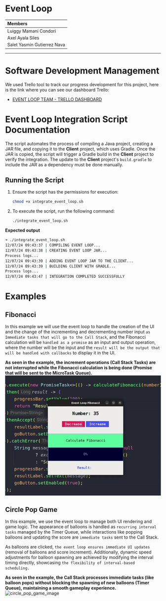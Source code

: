 # Event Loop

| Members                     |
| :-------------------------- |
| Luiggy Mamani Condori       |
| Axel Ayala Siles            |
| Salet Yasmin Gutierrez Nava |

---
# Software Development Management
We used Trello tool to track our progress development for this project, here is the link where you can see our dashboard Trello:

- [EVENT LOOP TEAM - TRELLO DASHBOARD](https://trello.com/invite/b/674286a3f2d9e8a37c2c1434/ATTIb38abf5b46babfbb9a6b00ed147d7769F1F8F1EB/programacion-asincrona)


# Event Loop Integration Script Documentation

The script automates the process of compiling a Java project, creating a JAR file, and copying it to the **Client** project, which uses Gradle. Once the JAR is copied, the script will trigger a Gradle build in the **Client** project to verify the integration. The update to the **Client** project's `build.gradle` to include the JAR as a dependency must be done manually.

## Running the Script

1. Ensure the script has the permissions for execution:
    ```bash
    chmod +x integrate_event_loop.sh
    ```
2. To execute the script, run the following command:
    ```bash
    ./integrate_event_loop.sh
    ```

**Expected output**

```bash
➜ ./integrate_event_loop.sh
12/07/24 09:43:37 | COMPILING EVENT LOOP...
12/07/24 09:43:38 | CREATING EVENT LOOP JAR...
Process logs...
12/07/24 09:43:39 | ADDING EVENT LOOP JAR TO THE CLIENT...
12/07/24 09:43:39 | BUILDING CLIENT WITH GRADLE...
Process logs...
12/07/24 09:43:47 | INTEGRATION COMPLETED SUCCESSFULLY
```

# Examples

## Fibonacci
In this example we will use the event loop to handle the creation of the UI and the change of the incrementing and decrementing number input `as Immediate tasks that will go to the Call Stack`, and the Fibonacci calculation will be `handled as a promise` as an input and output operation, where the number will be the input and the `result will be the output that will be handled with callbacks` to display it in the UI.

**As seen in the example, the increment operations (Call Stack Tasks) are not interrupted while the Fibonacci calculation is being done (Promise that will be sent to the MicroTask Queue).**
![fibonacci_image](./Client/src/main/resources/fibonacci_event_loop.gif)

## Circle Pop Game
In this example, we use the event loop to manage both UI rendering and game logic. The appearance of balloons is handled as `recurring interval tasks` managed by the Timer Queue, while interactions like popping balloons and updating the score are `immediate tasks` sent to the Call Stack.

As balloons are clicked, `the event loop ensures immediate UI updates` (removal of balloons and score increment). Additionally, dynamic speed adjustments for balloon spawning are achieved by modifying the interval timing directly, showcasing `the flexibility of interval-based scheduling.`

**As seen in the example, the Call Stack processes immediate tasks (like balloon pops) without blocking the spawning of new balloons (Timer Queue), maintaining a smooth gameplay experience.**
![circle_pop_game_image](./Client/src/main/resources/circle_pop_game.gif)